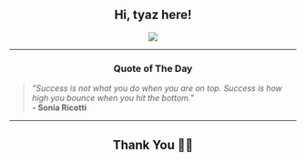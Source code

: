 <h2 align="center"> Hi, tyaz here!</h2>

<p align="center">
<a href="https://github.com/tyazx" alt="github streak"><img src="https://dvst-streak.herokuapp.com/?user=tyazx&theme=tokyonight&fire=DD472C"></a>
</p>

<hr>
<h3 align="center">Quote of The Day</h3>
<p align="center">
<blockquote>
<i>"Success is not what you do when you are on top.  Success is how high you bounce when you hit the bottom."</i>
<br>
<b>- Sonia Ricotti</b>
</blockquote>
</p>


<hr>
<h2 align="center">Thank You 🙏🏼</h2>
